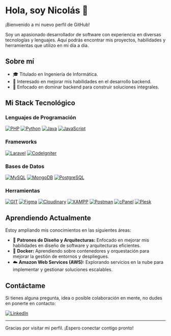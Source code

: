 # Hola, soy Nicolás 👋

¡Bienvenido a mi nuevo perfil de GitHub!

Soy un apasionado desarrollador de software con experiencia en diversas tecnologías y lenguajes. Aquí podrás encontrar mis proyectos, habilidades y herramientas que utilizo en mi día a día.

## Sobre mí
- 🎓 Titulado en Ingeniería de Informática.
- 👀 Interesado en mejorar mis habilidades en el desarrollo backend.
- 🚀 Enfocado en dominar backend para construir soluciones integrales.

## Mi Stack Tecnológico
### Lenguajes de Programación
[![PHP](https://img.shields.io/badge/-PHP-8E75B2?style=flat&logo=php&logoColor=white&link=https://github.com/nsandr3s)](https://github.com/nsandr3s)
[![Python](https://img.shields.io/badge/-Python-3776AB?style=flat&logo=python&logoColor=white&link=https://github.com/nsandr3s)](https://github.com/nsandr3s)
[![Java](https://img.shields.io/badge/-Java-ED8B00?style=flat&logo=java&logoColor=white&link=https://github.com/nsandr3s)](https://github.com/nsandr3s)
[![JavaScript](https://img.shields.io/badge/-JavaScript-F7DF1E?style=flat&logo=javascript&logoColor=white&link=https://github.com/nsandr3s)](https://github.com/nsandr3s)

### Frameworks
[![Laravel](https://img.shields.io/badge/-Laravel-FF2D20?style=flat&logo=laravel&logoColor=white&link=https://github.com/nsandr3s)](https://github.com/nsandr3s)
[![CodeIgniter](https://img.shields.io/badge/-CodeIgniter-E03B2F?style=flat&logo=codeigniter&logoColor=white&link=https://github.com/nsandr3s)](https://github.com/nsandr3s)

### Bases de Datos
[![MySQL](https://img.shields.io/badge/-MySQL-4479A1?style=flat&logo=mysql&logoColor=white&link=https://github.com/nsandr3s)](https://github.com/nsandr3s)
[![MongoDB](https://img.shields.io/badge/-MongoDB-47A248?style=flat&logo=mongodb&logoColor=white&link=https://github.com/nsandr3s)](https://github.com/nsandr3s)
[![PostgreSQL](https://img.shields.io/badge/-PostgreSQL-4169E1?style=flat&logo=postgresql&logoColor=white&link=https://github.com/nsandr3s)](https://github.com/nsandr3s)

### Herramientas
[![GIT](https://img.shields.io/badge/-GIT-dc2d22?style=flat&logo=git&logoColor=white&link=https://github.com/nsandr3s)](https://github.com/nsandr3s)
[![Figma](https://img.shields.io/badge/-Figma-F24E1E?style=flat&logo=figma&logoColor=white&link=https://github.com/nsandr3s)](https://github.com/nsandr3s)
[![Cloudinary](https://img.shields.io/badge/-Cloudinary-FFD200?style=flat&logo=cloudinary&logoColor=white&link=https://github.com/nsandr3s)](https://github.com/nsandr3s)
[![XAMPP](https://img.shields.io/badge/-XAMPP-FC5C5C?style=flat&logo=xampp&logoColor=white&link=https://github.com/nsandr3s)](https://github.com/nsandr3s)
[![Postman](https://img.shields.io/badge/-Postman-FF6C37?style=flat&logo=postman&logoColor=white&link=https://github.com/nsandr3s)](https://github.com/nsandr3s)
[![cPanel](https://img.shields.io/badge/-cPanel-0062F5?style=flat&logo=cpanel&logoColor=white&link=https://github.com/nsandr3s)](https://github.com/nsandr3s)
[![Plesk](https://img.shields.io/badge/-Plesk-0062F5?style=flat&logo=plesk&logoColor=white&link=https://github.com/nsandr3s)](https://github.com/nsandr3s)

## Aprendiendo Actualmente
Estoy ampliando mis conocimientos en las siguientes áreas:
- 🚀 **Patrones de Diseño y Arquitecturas:** Enfocado en mejorar mis habilidades en diseño de software y arquitecturas eficientes.
- 🐳 **Docker:** Aprendiendo sobre contenedores y orquestación para mejorar la gestión de entornos y despliegues.
- ☁️ **Amazon Web Services (AWS):** Explorando servicios en la nube para implementar y gestionar soluciones escalables.



## Contáctame
Si tienes alguna pregunta, idea o posible colaboración en mente, no dudes en ponerte en contacto:

[![LinkedIn](https://img.shields.io/badge/-Nicolas%20Alvarez%20Orrego-blue?style=flat-square&logo=Linkedin&logoColor=white&link=https://www.linkedin.com/in/nsandres/)](https://www.linkedin.com/in/nsandres/)

---

Gracias por visitar mi perfil. ¡Espero conectar contigo pronto!
